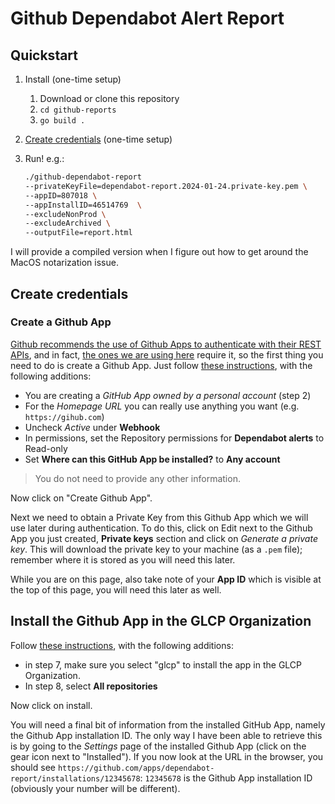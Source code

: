 # Github Dependabot Alert Report

## Quickstart

1. Install (one-time setup)
    1. Download or clone this repository
    1. `cd github-reports`
    1. `go build .`
1. [Create credentials](#create-credentials) (one-time setup)
1. Run! e.g.:

    ```sh
    ./github-dependabot-report
    --privateKeyFile=dependabot-report.2024-01-24.private-key.pem \
    --appID=807018 \
    --appInstallID=46514769  \
    --excludeNonProd \
    --excludeArchived \
    --outputFile=report.html
    ```

I will provide a compiled version when I figure out how to get around the MacOS
notarization issue.

## Create credentials

### Create a Github App

[Github recommends the use of Github Apps to authenticate with their REST APIs](https://docs.github.com/en/rest/authentication/authenticating-to-the-rest-api?apiVersion=2022-11-28#authenticating-with-a-token-generated-by-an-app),
and in fact, [the ones we are using here](https://docs.github.com/en/enterprise-cloud@latest/rest/dependabot/alerts?apiVersion=2022-11-28#list-dependabot-alerts-for-a-repository) require it, so
the first thing you need to do is create a Github App.
Just follow [these instructions](https://docs.github.com/en/apps/creating-github-apps/registering-a-github-app/registering-a-github-app), with the following additions:

* You are creating a _GitHub App owned by a personal account_ (step 2)
* For the _Homepage URL_ you can really use anything you want (e.g. `https://gihub.com`)
* Uncheck _Active_ under __Webhook__
* In permissions, set the Repository permissions for __Dependabot alerts__ to Read-only
* Set __Where can this GitHub App be installed?__ to __Any account__

> You do not need to provide any other information.

Now click on "Create Github App".

Next we need to obtain a Private Key from this Github App which we will use
later during authentication. To do this, click on Edit next to the Github App
you just created, __Private keys__ section and click on
_Generate a private key_. This will download the private key to your machine
(as a `.pem` file); remember where it is stored as you will need this later.

While you are on this page, also take note of your __App ID__ which is visible
at the top of this page, you will need this later as well.

## Install the Github App in the GLCP Organization

Follow [these instructions](https://docs.github.com/en/apps/using-github-apps/installing-your-own-github-app),
with the following additions:

* in step 7, make sure you select "glcp" to install the app in the GLCP
Organization.
* In step 8, select **All repositories**

Now click on install.

You will need a final bit of information from the installed GitHub App, namely
the Github App installation ID. The only way I have been able to retrieve this
is by going to the _Settings_ page of the installed Github App (click on the gear
icon next to "Installed"). If you now look at the URL in the browser, you
should see `https://github.com/apps/dependabot-report/installations/12345678`:
`12345678` is the Github App installation ID (obviously your number will
be different).
